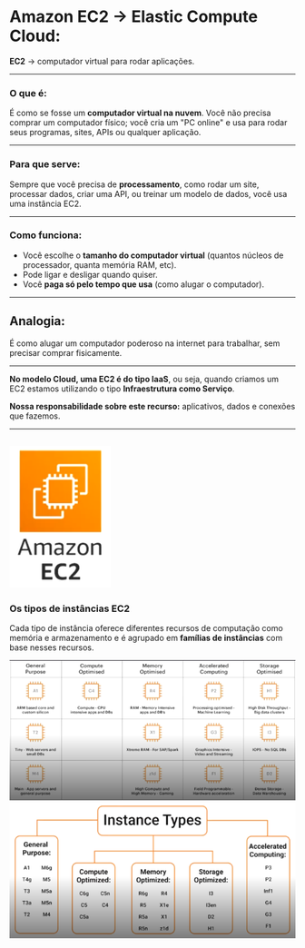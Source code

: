 # Amazon EC2 -> Elastic Compute Cloud:

**EC2** → computador virtual para rodar aplicações.

---

### **O que é:**  
É como se fosse um **computador virtual na nuvem**. Você não precisa comprar um computador físico; você cria um "PC online" e usa para rodar seus programas, sites, APIs ou qualquer aplicação.

---

### **Para que serve:**  
Sempre que você precisa de **processamento**, como rodar um site, processar dados, criar uma API, ou treinar um modelo de dados, você usa uma instância EC2.

---

### **Como funciona:**

- Você escolhe o **tamanho do computador virtual** (quantos núcleos de processador, quanta memória RAM, etc).  
- Pode ligar e desligar quando quiser.  
- Você **paga só pelo tempo que usa** (como alugar o computador).

---

##  **Analogia:**  
É como alugar um computador poderoso na internet para trabalhar, sem precisar comprar fisicamente.

---

**No modelo Cloud, uma EC2 é do tipo IaaS**, ou seja, quando criamos um EC2 estamos utilizando o tipo **Infraestrutura como Serviço**.

**Nossa responsabilidade sobre este recurso:** aplicativos, dados e conexões que fazemos.

---
![alt text](.img/iconEC2.png)
---

### **Os tipos de instâncias EC2**  
Cada tipo de instância oferece diferentes recursos de computação como memória e armazenamento e é agrupado em **famílias de instâncias** com base nesses recursos.

![alt text](.img/tiposDeInstancias.png) 
![alt text](.img/InstanceTypes.png)

